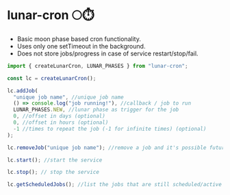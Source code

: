# lunar-cron 🌕⏱️

- Basic moon phase based cron functionality.
- Uses only one setTimeout in the background.
- Does not store jobs/progress in case of service restart/stop/fail.

```js
import { createLunarCron, LUNAR_PHASES } from "lunar-cron";

const lc = createLunarCron();

lc.addJob(
  "unique job name", //unique job name
  () => console.log("job running!"), //callback / job to run
  LUNAR_PHASES.NEW, //lunar phase as trigger for the job
  0, //offset in days (optional)
  0, //offset in hours (optional)
  -1 //times to repeat the job (-1 for infinite times) (optional)
);

lc.removeJob("unique job name"); //remove a job and it's possible future executions

lc.start(); //start the service

lc.stop(); // stop the service

lc.getScheduledJobs(); //list the jobs that are still scheduled/active
```

